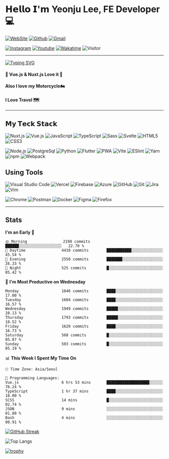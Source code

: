 # 𝗛𝗲𝗹𝗹𝗼 𝗜'𝗺 Yeonju Lee, FE Developer💻

[![WebSite](https://img.shields.io/website?color=%23181717&style=flat&up_message=Dewdew&url=https://dewdew.kr/)](https://dewdew.kr/)
[![Github](https://img.shields.io/badge/-@yeonjulee1005-%23181717?style=flat&logo=github)](https://github.com/yeonjulee1005)
[![Gmail](https://img.shields.io/badge/-yeonju.lee1005@gmail.com-%23181717?style=flat&logo=Gmail&logoColor=white&link=mailto:yeonju.lee1005@gmail.com)](mailto:yeonju.lee1005@gmail.com)

[![Instagram](https://img.shields.io/badge/-Dewdew-%23181717?style=flat&logo=instagram&logoColor=white&link=https://instagram.com/dewdew_rider/)](https://instagram.com/dewdew_rider)
[![Youtube](https://img.shields.io/badge/-Dewdew-%23181717?style=flat&logo=youtube&logoColor=white&link=https://www.youtube.com/channel/UC8eXABzRI_UvC8TWNaN0yLw)](https://www.youtube.com/c/듀듀라이더)
[![Wakatime](https://wakatime.com/badge/user/016ddf07-e5a1-471c-8dd7-64e143cee8ac.svg)](https://wakatime.com/@016ddf07-e5a1-471c-8dd7-64e143cee8ac)
![Visitor](https://visitor-badge.laobi.icu/badge?page_id=yeonjulee1005?right_color=%23181717)

___

[![Typing SVG](https://readme-typing-svg.demolab.com?font=ubuntu&weight=500&duration=3000&pause=500&color=F7CF39&multiline=true&width=435&height=100&lines=FE+Developer+Dewdew%F0%9F%A4%A8;Always+thinking%F0%9F%A4%94;Always+growing%F0%9F%A4%93)](https://git.io/typing-svg)

#### 🖖 Vue.js & Nuxt.js Love it 🫶
#### Also I love my Motorcycle🏍
#### I Love Travel 🗺️

___

## 𝗠𝘆 𝗧𝗲𝗰𝗸 𝗦𝘁𝗮𝗰𝗸

![Nuxt.js](https://img.shields.io/badge/-Nuxt.js-%23282C34?style=flat&logo=Nuxtdotjs)
![Vue.js](https://img.shields.io/badge/-Vue.js-%232c3e50?style=flat&logo=Vuedotjs)
![JavaScript](https://img.shields.io/badge/-JavaScript-%23F7DF1C?style=flat&logo=javascript&color=%23FFCE5A&logoColor=ffffff)
![TypeScript](https://img.shields.io/badge/-TypeScript-007ACC?style=flat&logo=typescript&logoColor=white)
![Sass](https://img.shields.io/badge/-Sass-%23CC6699?style=flat&logo=sass&logoColor=ffffff)
![Svelte](https://img.shields.io/badge/-Svelte-FF3E00?style=flat&logo=Svelte&logoColor=ffffff)
![HTML5](https://img.shields.io/badge/-HTML5-E34F26?style=flat&logo=html5&logoColor=ffffff)
![CSS3](https://img.shields.io/badge/-CSS3-1572B6?style=flat&logo=css3)

![Node.js](https://img.shields.io/badge/-Node.js-339933?style=flat&logo=Nodedotjs&logoColor=ffffff)
![PostgreSql](https://img.shields.io/badge/-PostgreSQL-4169E1?style=flat&logo=PostgreSQL&logoColor=ffffff)
![Python](https://img.shields.io/badge/-Python-3776AB?style=flat&logo=Flutter&logoColor=ffffff)
![Flutter](https://img.shields.io/badge/-Flutter-007ACC?style=flat&logo=Flutter)
![PWA](https://img.shields.io/badge/-PWA-%23333333?style=flat&logo=PWA&logoColor=ffffff)
![Vite](https://img.shields.io/badge/-Vite-%23646CFF?style=flat&logo=vite&logoColor=ffffff)
![ESlint](https://img.shields.io/badge/-ESLint-%234B32C3?style=flat&logo=eslint)
![Yarn](https://img.shields.io/badge/-Yarn-2C8EBB?style=flat&logo=Yarn&logoColor=ffffff)
![npm](https://img.shields.io/badge/-npm-FF6C37?style=flat&logo=npm)
![Webpack](https://img.shields.io/badge/-Webpack-8DD6F9?style=flat&logo=webpack&logoColor=ffffff)

## Using Tools

![Visual Studio Code](https://img.shields.io/badge/-Visual_Studio_Code-007ACC?style=flat&logo=VisualStudioCode&logoColor=ffffff)
![Vercel](https://img.shields.io/badge/-vercel-000000?style=flat&logo=vercel&logoColor=ffffff)
![Firebase](https://img.shields.io/badge/-Firebase-FFCA28?style=flat&logo=firebase&logoColor=ffffff)
![Azure](https://img.shields.io/badge/-Microsoft_Azure-0078D7?style=flat&logo=microsoftazure&logoColor=ffffff)
![GitHub](https://img.shields.io/badge/-GitHub-181717?style=flat&logo=github&logoColor=%23ffffff)
![Git](https://img.shields.io/badge/-Git-%23F05032?style=flat&logo=git&logoColor=%23ffffff)
![Jira](https://img.shields.io/badge/-Jira-0052CC?style=flat&logo=jira&logoColor=ffffff)
![Vim](https://img.shields.io/badge/-Vim-019733?style=flat&logo=Vim&logoColor=ffffff)

![Chrome](https://img.shields.io/badge/-Chrome-4285F4?style=flat&logo=googlechrome&logoColor=ffffff)
![Postman](https://img.shields.io/badge/-Postman-CB3837?style=flat&logo=postman&logoColor=ffffff)
![Docker](https://img.shields.io/badge/-Docker-2496ED?style=flat&logo=docker&logoColor=ffffff)
![Figma](https://img.shields.io/badge/-Figma-F24E1E?style=flat&logo=Figma&logoColor=ffffff)
![Firefox](https://img.shields.io/badge/-Firefox-FF7139?style=flat&logo=Firefox&logoColor=ffffff)

___

## Stats


<!--START_SECTION:waka-->
**I'm an Early 🐤** 

```text
🌞 Morning                2198 commits        ██████░░░░░░░░░░░░░░░░░░░   22.70 % 
🌆 Daytime                4410 commits        ███████████░░░░░░░░░░░░░░   45.54 % 
🌃 Evening                2550 commits        ███████░░░░░░░░░░░░░░░░░░   26.33 % 
🌙 Night                  525 commits         █░░░░░░░░░░░░░░░░░░░░░░░░   05.42 % 
```
📅 **I'm Most Productive on Wednesday** 

```text
Monday                   1646 commits        ████░░░░░░░░░░░░░░░░░░░░░   17.00 % 
Tuesday                  1604 commits        ████░░░░░░░░░░░░░░░░░░░░░   16.57 % 
Wednesday                1949 commits        █████░░░░░░░░░░░░░░░░░░░░   20.13 % 
Thursday                 1793 commits        █████░░░░░░░░░░░░░░░░░░░░   18.52 % 
Friday                   1620 commits        ████░░░░░░░░░░░░░░░░░░░░░   16.73 % 
Saturday                 568 commits         █░░░░░░░░░░░░░░░░░░░░░░░░   05.87 % 
Sunday                   503 commits         █░░░░░░░░░░░░░░░░░░░░░░░░   05.19 % 
```


📊 **This Week I Spent My Time On** 

```text
🕑︎ Time Zone: Asia/Seoul

💬 Programming Languages: 
Vue.js                   6 hrs 53 mins       ███████████████████░░░░░░   76.24 % 
TypeScript               1 hr 37 mins        ████░░░░░░░░░░░░░░░░░░░░░   18.00 % 
SCSS                     14 mins             █░░░░░░░░░░░░░░░░░░░░░░░░   02.74 % 
JSON                     9 mins              ░░░░░░░░░░░░░░░░░░░░░░░░░   01.80 % 
Bash                     4 mins              ░░░░░░░░░░░░░░░░░░░░░░░░░   00.91 % 
```


<!--END_SECTION:waka-->

[![GitHub Streak](http://github-readme-streak-stats.herokuapp.com?user=yeonjulee1005&theme=dark)](https://git.io/streak-stats)

![Top Langs](https://github-readme-stats-git-masterrstaa-rickstaa.vercel.app/api/top-langs/?username=yeonjulee1005&hide=html&exclude_repo=python_vim&hide_border=true&theme=vue)

[![trophy](https://github-profile-trophy.vercel.app/?username=yeonjulee1005&theme=darkhub&margin-w=10&margin-h=10&column=7)](https://github.com/yeonjulee1005/)

<!-- ![Github Stats](https://github-readme-stats-git-masterrstaa-rickstaa.vercel.app/api?username=yeonjulee1005&&count_private=true&line_height=40&hide_border=true&show_icons=true&theme=vue) -->

<!-- 
## 𝗖𝘂𝗿𝗿𝗲𝗻𝘁𝗹𝘆 𝘄𝗼𝗿𝗸𝗶𝗻𝗴 𝗼𝗻
![GitHub Profile Summary Cards](http://github-profile-summary-cards.vercel.app/api/cards/profile-details?username=yeonjulee1005&theme=zenburn)
![Top Lang Repo](http://github-profile-summary-cards.vercel.app/api/cards/repos-per-language?username=yeonjulee1005&theme=zenburn)
![Top Lang Commit](http://github-profile-summary-cards.vercel.app/api/cards/most-commit-language?username=yeonjulee1005&theme=zenburn)
![Stats](http://github-profile-summary-cards.vercel.app/api/cards/stats?username=yeonjulee1005&theme=zenburn)
![Commits](http://github-profile-summary-cards.vercel.app/api/cards/productive-time?username=yeonjulee1005&theme=zenburn&utcOffset=8)

- [bookmark.style](https://bookmark.style) - 🪄 Turn any link into a stylish visual web bookmark, one-click to copy the beautiful web bookmark image.
- [tech-stack.tools](https://tech-stack.tools) - 🗡️ Discover our curated list of creative tools to supercharge your next project.
- [onetab.group](https://onetab.group) - 🔌 A Chrome extension in my sponsorware repos, like `one-tab`, but support restores `Tab Group` and more features. 
- `fancy-qrcode` - Fancy QRCode generator for Web. -->
